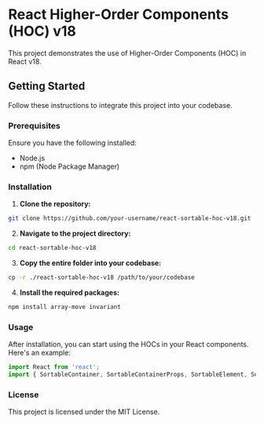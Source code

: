 # React Higher-Order Components (HOC) v18

This project demonstrates the use of Higher-Order Components (HOC) in React v18.

## Getting Started

Follow these instructions to integrate this project into your codebase.

### Prerequisites

Ensure you have the following installed:
- Node.js
- npm (Node Package Manager)

### Installation

1. **Clone the repository:**

  ```bash
  git clone https://github.com/your-username/react-sortable-hoc-v18.git
  ```

2. **Navigate to the project directory:**

  ```bash
  cd react-sortable-hoc-v18
  ```

3. **Copy the entire folder into your codebase:**

  ```bash
  cp -r ./react-sortable-hoc-v18 /path/to/your/codebase
  ```

4. **Install the required packages:**

  ```bash
  npm install array-move invariant
  ```

### Usage

After installation, you can start using the HOCs in your React components. Here's an example:

```jsx
import React from 'react';
import { SortableContainer, SortableContainerProps, SortableElement, SortEndHandler, SortableHandle } from './react-sortable-hoc/index.js';
```

### License

This project is licensed under the MIT License.
